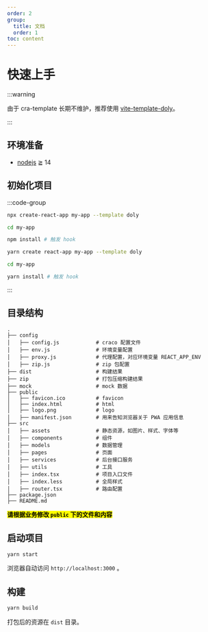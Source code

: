 ```yaml
---
order: 2
group:
  title: 文档
  order: 1
toc: content
---
```


# 快速上手

:::warning

由于 cra-template 长期不维护，推荐使用 [vite-template-doly](https://github.com/doly-dev/vite-template-doly)。

:::

## 环境准备

- [nodejs](http://nodejs.org/) ≧ 14

## 初始化项目

:::code-group

```bash [npm]
npx create-react-app my-app --template doly

cd my-app

npm install # 触发 hook
```

```bash [yarn]
yarn create react-app my-app --template doly

cd my-app

yarn install # 触发 hook
```

:::

## 目录结构

```text
.
├── config
│   ├── config.js            # craco 配置文件
│   ├── env.js               # 环境变量配置
│   ├── proxy.js             # 代理配置，对应环境变量 REACT_APP_ENV
│   ├── zip.js               # zip 包配置
├── dist                     # 构建结果
├── zip                      # 打包压缩构建结果
├── mock                     # mock 数据
├── public
│   ├── favicon.ico          # favicon
│   ├── index.html           # html
│   ├── logo.png             # logo
│   ├── manifest.json        # 用来告知浏览器关于 PWA 应用信息
├── src
│   ├── assets               # 静态资源，如图片、样式、字体等
│   ├── components           # 组件
│   ├── models               # 数据管理
│   ├── pages                # 页面
│   ├── services             # 后台接口服务
│   ├── utils                # 工具
│   ├── index.tsx            # 项目入口文件
│   ├── index.less           # 全局样式
│   ├── router.tsx           # 路由配置
├── package.json
├── README.md
```

**<mark>请根据业务修改 `public` 下的文件和内容</mark>**

## 启动项目

```bash
yarn start
```

浏览器自动访问 `http://localhost:3000` 。

## 构建

```bash
yarn build
```

打包后的资源在 `dist` 目录。

